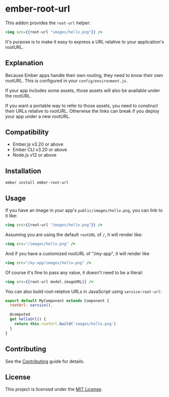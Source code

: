 ember-root-url
==============================================================================

This addon provides the `root-url` helper:

```hbs
<img src={{root-url "images/hello.png"}} />
```

It's purpose is to make it easy to express a URL relative to your application's rootURL.

Explanation
------------------------------------------------------------------------------

Because Ember apps handle their own routing, they need to know their own rootURL. This is configured in your `config/environment.js`.

If your app includes some assets, those assets will also be available under the rootURL.

If you want a portable way to refer to those assets, you need to construct their URLs relative to rootURL. Otherwise the links can break if you deploy your app under a new rootURL.





Compatibility
------------------------------------------------------------------------------

* Ember.js v3.20 or above
* Ember CLI v3.20 or above
* Node.js v12 or above


Installation
------------------------------------------------------------------------------

```
ember install ember-root-url
```


Usage
------------------------------------------------------------------------------

If you have an image in your app's `public/images/hello.png`, you can link to it like:

```hbs
<img src={{root-url "images/hello.png"}} />
```

Assuming you are using the default `rootURL` of `/`, it will render like:

```hbs
<img src="/images/hello.png" />
```

And if you have a customized rootURL of "/my-app", it will render like

```hbs
<img src="/my-app/images/hello.png" />
```

Of course it's fine to pass any value, it doesn't need to be a literal:

```hbs
<img src={{root-url model.imageURL}} />
```

You can also build root-relative URLs in JavaScript using `service:root-url`:

```js
export default MyComponent extends Component {
  rootUrl: service(),

  @computed
  get helloUrl() {
    return this.rootUrl.build('images/hello.png')
  }
}
```


Contributing
------------------------------------------------------------------------------

See the [Contributing](CONTRIBUTING.md) guide for details.


License
------------------------------------------------------------------------------

This project is licensed under the [MIT License](LICENSE.md).
